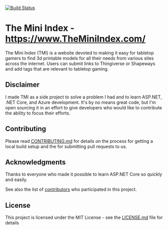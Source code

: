 [![Build Status](https://dev.azure.com/TheMiniIndex/TheMiniIndex/_apis/build/status/aluhrs13.TheMiniIndex?branchName=master)](https://dev.azure.com/TheMiniIndex/TheMiniIndex/_build/latest?definitionId=1&branchName=master)

# The Mini Index - https://www.TheMiniIndex.com/

The Mini Index (TMI) is a website devoted to making it easy for tabletop gamers to find 3d printable models for all their needs from various sites across the internet. Users can submit links to Thingiverse or Shapeways and add tags that are relevant to tabletop gaming.

## Disclaimer

I made TMI as a side project to solve a problem I had and to learn ASP.NET, .NET Core, and Azure development. It's by no means great code, but I'm open sourcing it in an effort to give developers who would like to contribute the ability to focus their efforts. 

## Contributing

Please read [CONTRIBUTING.md](CONTRIBUTING.MD) for details on the process for getting a local build setup and the for submitting pull requests to us.

## Acknowledgments

Thanks to everyone who made it possible to learn ASP.NET Core so quickly and easily.

See also the list of [contributors](https://github.com/aluhrs13/TheMiniIndex/contributors) who participated in this project.

## License

This project is licensed under the MIT License - see the [LICENSE.md](LICENSE.md) file for details
